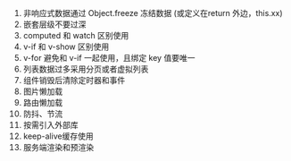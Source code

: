 1. 非响应式数据通过 Object.freeze 冻结数据 (或定义在return 外边，this.xx)
2. 嵌套层级不要过深
3. computed 和 watch 区别使用
4. v-if 和 v-show 区别使用
5. v-for 避免和 v-if 一起使用，且绑定 key 值要唯一
6. 列表数据过多采用分页或者虚拟列表
7. 组件销毁后清除定时器和事件
8. 图片懒加载
9. 路由懒加载
10. 防抖、节流
11. 按需引入外部库
12. keep-alive缓存使用
13. 服务端渲染和预渲染
